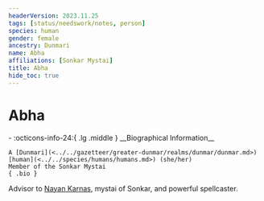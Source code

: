 ```yaml
---
headerVersion: 2023.11.25
tags: [status/needswork/notes, person]
species: human
gender: female
ancestry: Dunmari
name: Abha
affiliations: [Sonkar Mystai]
title: Abha
hide_toc: true
---
```

# Abha
<div class="grid cards ext-narrow-margin ext-one-column" markdown>
- :octicons-info-24:{ .lg .middle } __Biographical Information__

    A [Dunmari](<../../gazetteer/greater-dunmar/realms/dunmar/dunmar.md>) [human](<../../species/humans/humans.md>) (she/her)  
    Member of the Sonkar Mystai  
    { .bio }

</div>


Advisor to [Nayan Karnas](<./nayan-karnas.md>), mystai of Sonkar, and powerful spellcaster. 